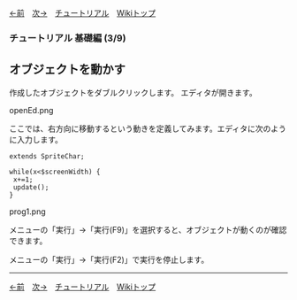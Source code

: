

[←前](./tr-basic02.html)&emsp;[次→](./tr-basic04.html)&emsp;[チュートリアル](./tutorial.html)&emsp;[Wikiトップ](./)

### チュートリアル 基礎編 (3/9)
## オブジェクトを動かす

作成したオブジェクトをダブルクリックします。 エディタが開きます。

openEd.png

ここでは、右方向に移動するという動きを定義してみます。エディタに次のように入力します。

```
extends SpriteChar;

while(x<$screenWidth) {
 x+=1;
 update();
}
```

prog1.png

メニューの「実行」→「実行(F9)」を選択すると、オブジェクトが動くのが確認できます。

メニューの「実行」→「実行(F2)」で実行を停止します。

***

[←前](./tr-basic02.html)&emsp;[次→](./tr-basic04.html)&emsp;[チュートリアル](./tutorial.html)&emsp;[Wikiトップ](./)
